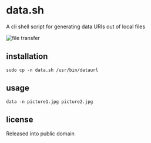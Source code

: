 # data.sh
A cli shell script for generating data URIs out of local files

![file transfer](https://imgs.xkcd.com/comics/file_transfer.png)

## installation
    sudo cp -n data.sh /usr/bin/dataurl

## usage
    data -n picture1.jpg picture2.jpg

## license
Released into public domain
